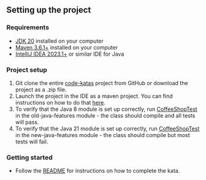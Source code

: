 ## Setting up the project

### Requirements
* [JDK 20](https://jdk.java.net/20/) installed on your computer
* [Maven 3.6.1+](https://maven.apache.org/download.cgi) installed on your computer
* [IntelliJ IDEA 2023.1+](https://www.jetbrains.com/idea/download/?section=windows) or similar IDE for Java

### Project setup
1. Git clone the entire [code-katas](https://github.com/BNYMellon/CodeKatas) project from GitHub or download the project
   as a .zip file.
2. Launch the project in the IDE as a maven project. You can find instructions on how to do
   that [here](https://www.jetbrains.com/idea/guide/tutorials/working-with-maven/importing-a-project/).
3. To verify that the Java 8 module is set up correctly,
   run [CoffeeShopTest](/jdk8/src/test/java/bnymellon/codekatas/coffeeshopkata/CoffeeShopTest.java) in the
   old-java-features module - the class should compile and all tests will pass.
4. To verify that the Java 21 module is set up correctly,
   run [CoffeeShopTest](/jdk21/src/test/java/bnymellon/codekatas/coffeeshopkata/CoffeeShopTest.java) in the
   new-java-features module - the class should compile but most tests will fail.

### Getting started
* Follow the [README](README.md) for instructions on how to complete the kata.
